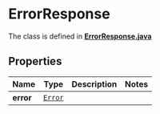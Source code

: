 

# ErrorResponse

The class is defined in **[ErrorResponse.java](../../src/main/java/org/openapitools/model/ErrorResponse.java)**

## Properties

Name | Type | Description | Notes
------------ | ------------- | ------------- | -------------
**error** | [`Error`](Error.md) |  | 



